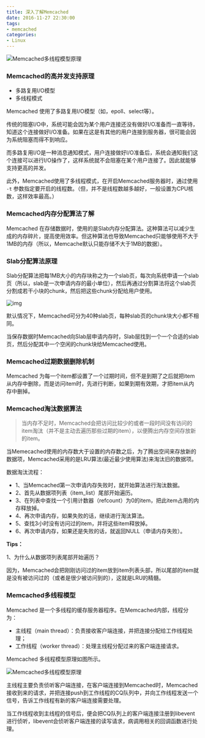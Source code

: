 ```yaml
---
title: 深入了解Memcached
date: 2016-11-27 22:30:00
tags:
- memcached
categories:
- Linux
---
```


![Memcached多线程模型原理](http://n.sinaimg.cn/games/3ece443e/20161128/memcachedDuoXianChengMoXingYuanLiTu.png)

<!-- more -->

### Memcached的高并发支持原理

- 多路复用I/O模型
- 多线程模式


Memcached 使用了多路复用I/O模型（如，epoll、select等）。

传统的阻塞I/O中，系统可能会因为某个用户连接还没有做好I/O准备而一直等待，知道这个连接做好I/O准备。如果在这是有其他的用户连接到服务器，很可能会因为系统阻塞而得不到响应。

而多路复用I/O是一种消息通知模式，用户连接做好I/O准备后，系统会通知我们这个连接可以进行I/O操作了，这样系统就不会阻塞在某个用户连接了。因此就能够支持更高的并发。

此外，Memcached使用了多线程模式，在开启Memcached服务器时，通过使用 `-t` 参数指定要开启的线程数。（但，并不是线程数越多越好，一般设置为CPU核数，这样效率最高。）

### Memcached内存分配算法了解

Memcached 在存储数据时，使用的是Slab内存分配算法。这种算法可以减少生成的内存碎片，提高使用效率。但这种算法也导致Memcached只能够使用不大于1MB的内存（所以，Memcache默认只能存储不大于1MB的数据）。


### Slab分配算法原理

Slab分配算法把每1MB大小的内存块称之为一个slab页，每次向系统申请一个slab页（所以，slab是一次申请内存的最小单位），然后再通过分割算法将这个slab页分割成若干小块的chunk，然后把这些chunk分配给用户使用。

![img](http://n.sinaimg.cn/games/3ece443e/20161128/slabNaCunFenPeiYuanLi.png)


默认情况下，Memcached可分为40种slab页，每种slab页的chunk块大小都不相同。

当保存数据时Memcached向Slab层申请内存时，Slab层找到一个一个合适的slab页，然后分配其中一个空闲的chunk块给Memcached使用。

### Memcached过期数据删除机制

Memcached 为每一个item都设置了一个过期时间，但不是到期了之后就把item从内存中删除，而是访问item时，先进行判断，如果到期有效期，才把item从内存中删掉。

### Memcached淘汰数据算法
> 当内存不足时，Memcached会把访问比较少的或者一段时间没有访问的item淘汰（并不是主动去遍历那些过期的item），以便腾出内存空间存放新的item。

当Memecached使用的内存数大于设置的内存数之后，为了腾出空间来存放新的数据项，Memcached采用的是LRU算法(最近最少使用算法)来淘汰旧的数据项。

数据淘汰流程：

- 1、当Memcached第一次申请内存失败时，就开始算法进行淘汰数据。
- 2、首先从数据项列表（item_list）尾部开始遍历。
- 3、在列表中查找一个引用计数器（refcount）为0的item，把此item占用的内存释放掉。
- 4、再次申请内存，如果失败的话，继续进行淘汰算法。
- 5、查找3小时没有访问过的item，并将这些item释放掉。
- 6、再次申请内存，如果还是失败的话，就返回NULL（申请内存失败）。

**Tips：**

1、为什么从数据项列表尾部开始遍历？

因为，Memcached会把刚刚访问过的item放到item列表头部，所以尾部的item就是没有被访问过的（或者是很少被访问到的），这就是LRU的精髓。

### Memcached多线程模型

Memcached 是一个多线程的缓存服务器程序。在Memcached内部，线程分为：
- 主线程（main thread）：负责接收客户端连接，并把连接分配给工作线程处理；
- 工作线程（worker thread）：处理主线程分配过来的客户端连接请求。

Memcached 多线程模型原理如图所示。


![Memcached多线程模型原理](http://n.sinaimg.cn/games/3ece443e/20161128/memcachedDuoXianChengMoXingYuanLiTu.png)

主线程主要负责侦听客户端连接，在客户端连接到Memcached时，Memcached接收到来的请求，并把连接push到工作线程的CQ队列中，并向工作线程发送一个信号，告诉工作线程有新的客户端连接需要处理。

当工作线程收到主线程的信号后，便会把CQ队列上的客户端连接注册到libevent进行侦听，libevent会侦听客户端连接的读写请求，病调用相关的回调函数进行处理。
